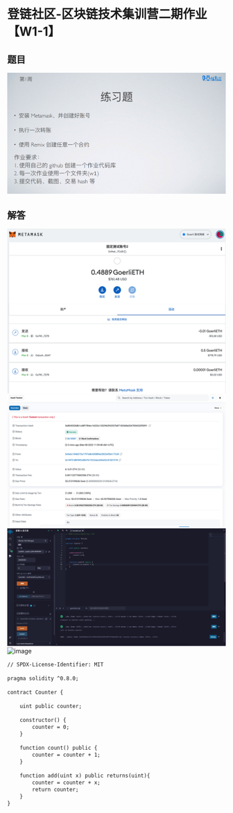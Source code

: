 # 登链社区-区块链技术集训营二期作业【W1-1】

## 题目

![Alt text](Practice-W1-1.png)

## 解答

![Alt text](metamask.png)
![Alt text](goerli.ehtscan.png)
![Alt text](remix-counter-sol.png)
<img width="1671" alt="image" src="https://user-images.githubusercontent.com/41264413/224874950-573bee0c-2bae-4327-9ea0-ea067d5cd706.png">

```solidity
// SPDX-License-Identifier: MIT

pragma solidity ^0.8.0;

contract Counter {
    
    uint public counter;

    constructor() {
        counter = 0;
    }
    
    function count() public {
        counter = counter + 1;
    }
    
    function add(uint x) public returns(uint){
        counter = counter + x;
        return counter;
    }
}
```
